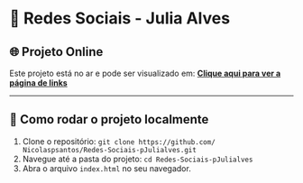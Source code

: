 # 🔗 Redes Sociais - Julia Alves

## 🌐 Projeto Online
Este projeto está no ar e pode ser visualizado em: 
[**Clique aqui para ver a página de links**](https://pjulialves.com.br/)

---
## 🚀 Como rodar o projeto localmente
1. Clone o repositório: `git clone https://github.com/
Nicolaspsantos/Redes-Sociais-pJulialves.git` 
2. Navegue até a pasta do projeto: `cd Redes-Sociais-pJulialves`
3. Abra o arquivo `index.html` no seu navegador.

